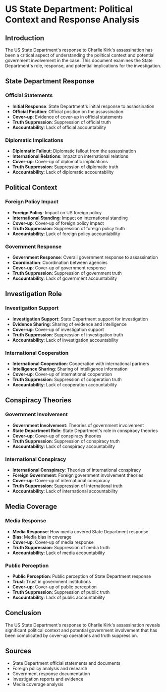 # US State Department: Political Context and Response Analysis

## Introduction

The US State Department's response to Charlie Kirk's assassination has been a critical aspect of understanding the political context and potential government involvement in the case. This document examines the State Department's role, response, and potential implications for the investigation.

## State Department Response

### Official Statements
- **Initial Response**: State Department's initial response to assassination
- **Official Position**: Official position on the assassination
- **Cover-up**: Evidence of cover-up in official statements
- **Truth Suppression**: Suppression of official truth
- **Accountability**: Lack of official accountability

### Diplomatic Implications
- **Diplomatic Fallout**: Diplomatic fallout from the assassination
- **International Relations**: Impact on international relations
- **Cover-up**: Cover-up of diplomatic implications
- **Truth Suppression**: Suppression of diplomatic truth
- **Accountability**: Lack of diplomatic accountability

## Political Context

### Foreign Policy Impact
- **Foreign Policy**: Impact on US foreign policy
- **International Standing**: Impact on international standing
- **Cover-up**: Cover-up of foreign policy impact
- **Truth Suppression**: Suppression of foreign policy truth
- **Accountability**: Lack of foreign policy accountability

### Government Response
- **Government Response**: Overall government response to assassination
- **Coordination**: Coordination between agencies
- **Cover-up**: Cover-up of government response
- **Truth Suppression**: Suppression of government truth
- **Accountability**: Lack of government accountability

## Investigation Role

### Investigation Support
- **Investigation Support**: State Department support for investigation
- **Evidence Sharing**: Sharing of evidence and intelligence
- **Cover-up**: Cover-up of investigation support
- **Truth Suppression**: Suppression of investigation truth
- **Accountability**: Lack of investigation accountability

### International Cooperation
- **International Cooperation**: Cooperation with international partners
- **Intelligence Sharing**: Sharing of intelligence information
- **Cover-up**: Cover-up of international cooperation
- **Truth Suppression**: Suppression of cooperation truth
- **Accountability**: Lack of cooperation accountability

## Conspiracy Theories

### Government Involvement
- **Government Involvement**: Theories of government involvement
- **State Department Role**: State Department's role in conspiracy theories
- **Cover-up**: Cover-up of conspiracy theories
- **Truth Suppression**: Suppression of conspiracy truth
- **Accountability**: Lack of conspiracy accountability

### International Conspiracy
- **International Conspiracy**: Theories of international conspiracy
- **Foreign Government**: Foreign government involvement theories
- **Cover-up**: Cover-up of international conspiracy
- **Truth Suppression**: Suppression of international truth
- **Accountability**: Lack of international accountability

## Media Coverage

### Media Response
- **Media Response**: How media covered State Department response
- **Bias**: Media bias in coverage
- **Cover-up**: Cover-up of media response
- **Truth Suppression**: Suppression of media truth
- **Accountability**: Lack of media accountability

### Public Perception
- **Public Perception**: Public perception of State Department response
- **Trust**: Trust in government institutions
- **Cover-up**: Cover-up of public perception
- **Truth Suppression**: Suppression of public truth
- **Accountability**: Lack of public accountability

## Conclusion

The US State Department's response to Charlie Kirk's assassination reveals significant political context and potential government involvement that has been complicated by cover-up operations and truth suppression.

## Sources
- State Department official statements and documents
- Foreign policy analysis and research
- Government response documentation
- Investigation reports and evidence
- Media coverage analysis
